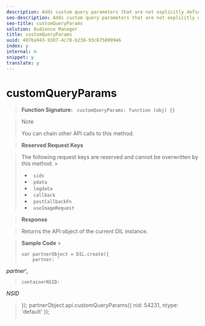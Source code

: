 ```yaml
---
description: Adds custom query parameters that are not explicitly defined by the data collection server to a pending request.
seo-description: Adds custom query parameters that are not explicitly defined by the data collection server to a pending request.
seo-title: customQueryParams
solution: Audience Manager
title: customQueryParams
uuid: 407ba943-9387-4c78-b238-93c675899946
index: y
internal: n
snippet: y
translate: y
---
```


# customQueryParams


>**Function Signature:** ` customQueryParams: function (obj) {}` 


>>[!NOTE]
>>
>>You can chain other API calls to this method.
>


>**Reserved Request Keys** 

>The following request keys are reserved and cannot be overwritten by this method: >
>* ` sids`
>* ` pdata`
>* ` logdata`
>* ` callback`
>* ` postCallbackFn`
>* ` useImageRequest`


>**Response** 

>Returns the API object of the current DIL instance. 

>**Sample Code** >
>```
>var partnerObject = DIL.create({ 
>     partner: ' 
<i>partner</i>', 
>     containerNSID:  
<i>NSID</i> 
>}); 
>partnerObject.api.customQueryParams({ 
>     nid: 54231, 
>     ntype: 'default' 
>}); 
>
>```

